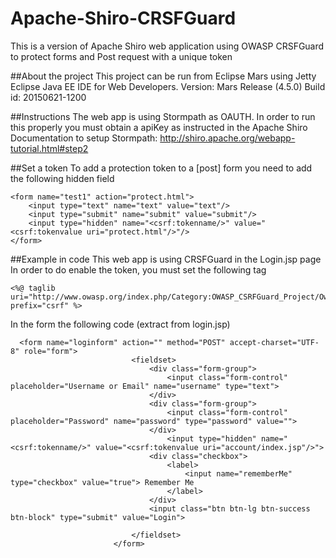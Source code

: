 Apache-Shiro-CRSFGuard
============================

This is a version of Apache Shiro web application using OWASP CRSFGuard to protect forms and Post request with a unique token

##About the project
This project can be run from Eclipse Mars using Jetty
Eclipse Java EE IDE for Web Developers.
Version: Mars Release (4.5.0)
Build id: 20150621-1200

##Instructions
The web app is using Stormpath as OAUTH. In order to run this properly you must obtain a apiKey as instructed in the Apache Shiro Documentation to setup Stormpath:
http://shiro.apache.org/webapp-tutorial.html#step2

##Set a token
To add a protection token to a [post] form you need to add the following hidden field

 ```
 <form name="test1" action="protect.html">
     <input type="text" name="text" value="text"/>
     <input type="submit" name="submit" value="submit"/>
     <input type="hidden" name="<csrf:tokenname/>" value="<csrf:tokenvalue uri="protect.html"/>"/>
 </form>
  ```
  
  ##Example in code
  This web app is using CRSFGuard in the Login.jsp page
  In order to do enable the token, you must set the following tag
 ```
 <%@ taglib uri="http://www.owasp.org/index.php/Category:OWASP_CSRFGuard_Project/Owasp.CsrfGuard.tld" prefix="csrf" %>
 ```
  In the form the following code (extract from login.jsp)

 ```
   <form name="loginform" action="" method="POST" accept-charset="UTF-8" role="form">
                            <fieldset>
                                <div class="form-group">
                                    <input class="form-control" placeholder="Username or Email" name="username" type="text">
                                </div>
                                <div class="form-group">
                                    <input class="form-control" placeholder="Password" name="password" type="password" value="">                                  
                                </div>                             
                                    <input type="hidden" name="<csrf:tokenname/>" value="<csrf:tokenvalue uri="account/index.jsp"/>">
                                <div class="checkbox">
                                    <label>
                                        <input name="rememberMe" type="checkbox" value="true"> Remember Me
                                    </label>
                                </div>
                                <input class="btn btn-lg btn-success btn-block" type="submit" value="Login">
                               
                            </fieldset>
                        </form>
 ```

